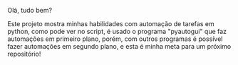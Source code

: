 Olá, tudo bem? 

Este projeto mostra minhas habilidades com automação de tarefas em python, como pode ver no script, é usado o programa "pyautogui" que faz automações em primeiro plano,
porém, com outros programas é possível fazer automações em segundo plano, e esta é minha meta para um próximo repositório!

